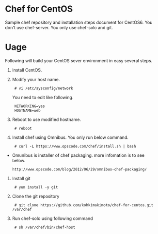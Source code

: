 # Chef for CentOS

Sample chef repository and installation steps document for CentOS6.
You don't use chef-server. You only use chef-solo and git.

# Uage

Following will build your CentOS sever environment in easy several steps.

1. Install CentOS.

1. Modify your host name.

        # vi /etc/sysconfig/network

    You need to edit like following.

        NETWORKING=yes
        HOSTNAME=web

1. Reboot to use modified hostname.

        # reboot

1. Install chef using Omnibus. You only run below command.

        # curl -L https://www.opscode.com/chef/install.sh | bash

  * Omunibus is installer of chef packaging. more infomation is to see below.

        http://www.opscode.com/blog/2012/06/29/omnibus-chef-packaging/

1. Install git

        # yum install -y git

1. Clone the git repository

        # git clone https://github.com/kohkimakimoto/chef-for-centos.git /var/chef

1. Run chef-solo using following command

        # sh /var/chef/bin/chef-host


